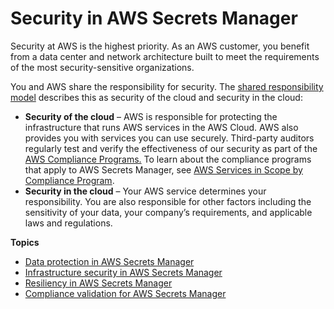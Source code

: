 # Security in AWS Secrets Manager<a name="security"></a>

Security at AWS is the highest priority\. As an AWS customer, you benefit from a data center and network architecture built to meet the requirements of the most security\-sensitive organizations\. 

You and AWS share the responsibility for security\. The [shared responsibility model](https://aws.amazon.com/compliance/shared-responsibility-model/) describes this as security of the cloud and security in the cloud: 
+ **Security of the cloud** – AWS is responsible for protecting the infrastructure that runs AWS services in the AWS Cloud\. AWS also provides you with services you can use securely\. Third\-party auditors regularly test and verify the effectiveness of our security as part of the [AWS Compliance Programs\.](https://aws.amazon.com/compliance/programs/) To learn about the compliance programs that apply to AWS Secrets Manager, see [AWS Services in Scope by Compliance Program](https://aws.amazon.com/compliance/services-in-scope/)\. 
+ **Security in the cloud** – Your AWS service determines your responsibility\. You are also responsible for other factors including the sensitivity of your data, your company’s requirements, and applicable laws and regulations\. 

**Topics**
+ [Data protection in AWS Secrets Manager](data-protection.md)
+ [Infrastructure security in AWS Secrets Manager](infrastructure-security.md)
+ [Resiliency in AWS Secrets Manager](disaster-recovery-resiliency.md)
+ [Compliance validation for AWS Secrets Manager](secretsmanager-compliance.md)